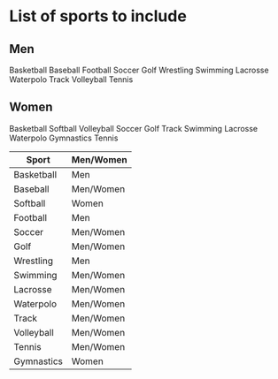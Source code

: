 # List of sports to include

## Men
Basketball
Baseball
Football
Soccer
Golf
Wrestling
Swimming
Lacrosse
Waterpolo
Track
Volleyball
Tennis

## Women
Basketball
Softball
Volleyball
Soccer
Golf
Track
Swimming
Lacrosse
Waterpolo
Gymnastics
Tennis

Sport | Men/Women
--|--
Basketball | Men
Baseball | Men/Women
Softball | Women
Football | Men
Soccer | Men/Women
Golf | Men/Women
Wrestling | Men
Swimming | Men/Women
Lacrosse | Men/Women
Waterpolo | Men/Women
Track | Men/Women
Volleyball  | Men/Women
Tennis | Men/Women
Gymnastics | Women
